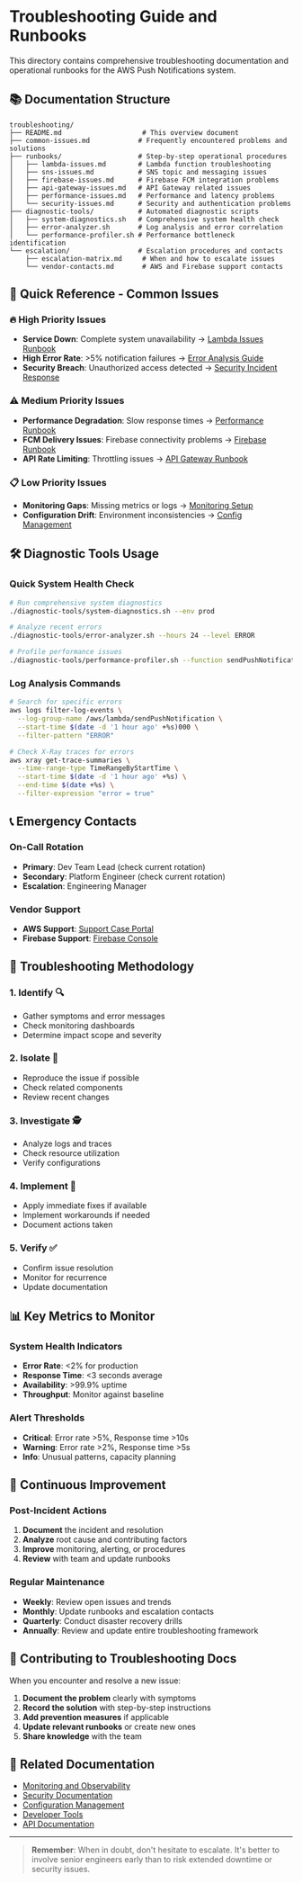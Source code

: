 # Troubleshooting Guide and Runbooks

This directory contains comprehensive troubleshooting documentation and operational runbooks for the AWS Push Notifications system.

## 📚 Documentation Structure

```
troubleshooting/
├── README.md                    # This overview document
├── common-issues.md            # Frequently encountered problems and solutions
├── runbooks/                   # Step-by-step operational procedures
│   ├── lambda-issues.md        # Lambda function troubleshooting
│   ├── sns-issues.md           # SNS topic and messaging issues
│   ├── firebase-issues.md      # Firebase FCM integration problems
│   ├── api-gateway-issues.md   # API Gateway related issues
│   ├── performance-issues.md   # Performance and latency problems
│   └── security-issues.md      # Security and authentication problems
├── diagnostic-tools/           # Automated diagnostic scripts
│   ├── system-diagnostics.sh   # Comprehensive system health check
│   ├── error-analyzer.sh       # Log analysis and error correlation
│   └── performance-profiler.sh # Performance bottleneck identification
└── escalation/                 # Escalation procedures and contacts
    ├── escalation-matrix.md     # When and how to escalate issues
    └── vendor-contacts.md       # AWS and Firebase support contacts
```

## 🚨 Quick Reference - Common Issues

### 🔥 High Priority Issues
- **Service Down**: Complete system unavailability → [Lambda Issues Runbook](runbooks/lambda-issues.md)
- **High Error Rate**: >5% notification failures → [Error Analysis Guide](runbooks/sns-issues.md)
- **Security Breach**: Unauthorized access detected → [Security Incident Response](runbooks/security-issues.md)

### ⚠️ Medium Priority Issues  
- **Performance Degradation**: Slow response times → [Performance Runbook](runbooks/performance-issues.md)
- **FCM Delivery Issues**: Firebase connectivity problems → [Firebase Runbook](runbooks/firebase-issues.md)
- **API Rate Limiting**: Throttling issues → [API Gateway Runbook](runbooks/api-gateway-issues.md)

### 📋 Low Priority Issues
- **Monitoring Gaps**: Missing metrics or logs → [Monitoring Setup](../monitoring/README.md)
- **Configuration Drift**: Environment inconsistencies → [Config Management](../config/README.md)

## 🛠️ Diagnostic Tools Usage

### Quick System Health Check
```bash
# Run comprehensive system diagnostics
./diagnostic-tools/system-diagnostics.sh --env prod

# Analyze recent errors
./diagnostic-tools/error-analyzer.sh --hours 24 --level ERROR

# Profile performance issues
./diagnostic-tools/performance-profiler.sh --function sendPushNotification
```

### Log Analysis Commands
```bash
# Search for specific errors
aws logs filter-log-events \
  --log-group-name /aws/lambda/sendPushNotification \
  --start-time $(date -d '1 hour ago' +%s)000 \
  --filter-pattern "ERROR"

# Check X-Ray traces for errors
aws xray get-trace-summaries \
  --time-range-type TimeRangeByStartTime \
  --start-time $(date -d '1 hour ago' +%s) \
  --end-time $(date +%s) \
  --filter-expression "error = true"
```

## 📞 Emergency Contacts

### On-Call Rotation
- **Primary**: Dev Team Lead (check current rotation)
- **Secondary**: Platform Engineer (check current rotation)  
- **Escalation**: Engineering Manager

### Vendor Support
- **AWS Support**: [Support Case Portal](https://console.aws.amazon.com/support/)
- **Firebase Support**: [Firebase Console](https://console.firebase.google.com/)

## 🎯 Troubleshooting Methodology

### 1. **Identify** 🔍
- Gather symptoms and error messages
- Check monitoring dashboards
- Determine impact scope and severity

### 2. **Isolate** 🎯
- Reproduce the issue if possible
- Check related components
- Review recent changes

### 3. **Investigate** 🕵️
- Analyze logs and traces
- Check resource utilization
- Verify configurations

### 4. **Implement** 🔧
- Apply immediate fixes if available
- Implement workarounds if needed
- Document actions taken

### 5. **Verify** ✅
- Confirm issue resolution
- Monitor for recurrence
- Update documentation

## 📊 Key Metrics to Monitor

### System Health Indicators
- **Error Rate**: <2% for production
- **Response Time**: <3 seconds average
- **Availability**: >99.9% uptime
- **Throughput**: Monitor against baseline

### Alert Thresholds
- **Critical**: Error rate >5%, Response time >10s
- **Warning**: Error rate >2%, Response time >5s
- **Info**: Unusual patterns, capacity planning

## 🔄 Continuous Improvement

### Post-Incident Actions
1. **Document** the incident and resolution
2. **Analyze** root cause and contributing factors
3. **Improve** monitoring, alerting, or procedures
4. **Review** with team and update runbooks

### Regular Maintenance
- **Weekly**: Review open issues and trends
- **Monthly**: Update runbooks and escalation contacts
- **Quarterly**: Conduct disaster recovery drills
- **Annually**: Review and update entire troubleshooting framework

## 📝 Contributing to Troubleshooting Docs

When you encounter and resolve a new issue:

1. **Document the problem** clearly with symptoms
2. **Record the solution** with step-by-step instructions
3. **Add prevention measures** if applicable
4. **Update relevant runbooks** or create new ones
5. **Share knowledge** with the team

## 🔗 Related Documentation

- [Monitoring and Observability](../monitoring/README.md)
- [Security Documentation](../docs/SECURITY.md)
- [Configuration Management](../config/README.md)
- [Developer Tools](../tools/README.md)
- [API Documentation](../docs/API.md)

---

> **Remember**: When in doubt, don't hesitate to escalate. It's better to involve senior engineers early than to risk extended downtime or security issues.